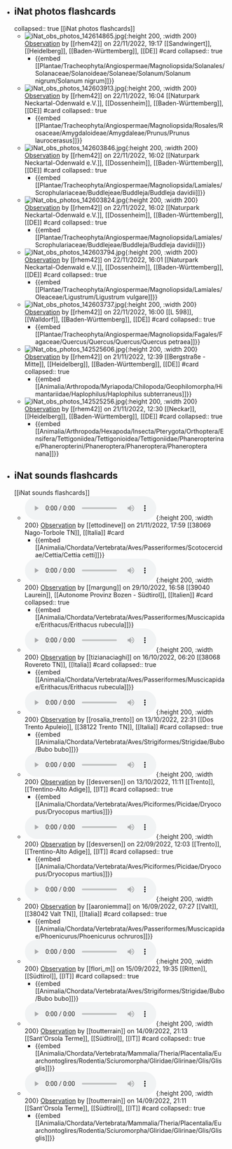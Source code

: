 

- ## iNat photos flashcards
  collapsed:: true
  [[iNat photos flashcards]]
	- ![iNat_obs_photos_142614865.jpg](../assets/iNat_photos/iNat_obs_photos_142614865.jpg){:height 200, :width 200}
	  [Observation](https://www.inaturalist.org/observations/142614865) by [[rhem42]] on 22/11/2022, 19:17 
	  [[Sandwingert]], [[Heidelberg]], [[Baden-Württemberg]], [[DE]] #card
	  collapsed:: true
		- {{embed [[Plantae/Tracheophyta/Angiospermae/Magnoliopsida/Solanales/Solanaceae/Solanoideae/Solaneae/Solanum/Solanum nigrum/Solanum nigrum]]}}
	- ![iNat_obs_photos_142603913.jpg](../assets/iNat_photos/iNat_obs_photos_142603913.jpg){:height 200, :width 200}
	  [Observation](https://www.inaturalist.org/observations/142603913) by [[rhem42]] on 22/11/2022, 16:04 
	  [[Naturpark Neckartal-Odenwald e.V.]], [[Dossenheim]], [[Baden-Württemberg]], [[DE]] #card
	  collapsed:: true
		- {{embed [[Plantae/Tracheophyta/Angiospermae/Magnoliopsida/Rosales/Rosaceae/Amygdaloideae/Amygdaleae/Prunus/Prunus laurocerasus]]}}
	- ![iNat_obs_photos_142603846.jpg](../assets/iNat_photos/iNat_obs_photos_142603846.jpg){:height 200, :width 200}
	  [Observation](https://www.inaturalist.org/observations/142603846) by [[rhem42]] on 22/11/2022, 16:02 
	  [[Naturpark Neckartal-Odenwald e.V.]], [[Dossenheim]], [[Baden-Württemberg]], [[DE]] #card
	  collapsed:: true
		- {{embed [[Plantae/Tracheophyta/Angiospermae/Magnoliopsida/Lamiales/Scrophulariaceae/Buddlejeae/Buddleja/Buddleja davidii]]}}
	- ![iNat_obs_photos_142603824.jpg](../assets/iNat_photos/iNat_obs_photos_142603824.jpg){:height 200, :width 200}
	  [Observation](https://www.inaturalist.org/observations/142603824) by [[rhem42]] on 22/11/2022, 16:02 
	  [[Naturpark Neckartal-Odenwald e.V.]], [[Dossenheim]], [[Baden-Württemberg]], [[DE]] #card
	  collapsed:: true
		- {{embed [[Plantae/Tracheophyta/Angiospermae/Magnoliopsida/Lamiales/Scrophulariaceae/Buddlejeae/Buddleja/Buddleja davidii]]}}
	- ![iNat_obs_photos_142603794.jpg](../assets/iNat_photos/iNat_obs_photos_142603794.jpg){:height 200, :width 200}
	  [Observation](https://www.inaturalist.org/observations/142603794) by [[rhem42]] on 22/11/2022, 16:01 
	  [[Naturpark Neckartal-Odenwald e.V.]], [[Dossenheim]], [[Baden-Württemberg]], [[DE]] #card
	  collapsed:: true
		- {{embed [[Plantae/Tracheophyta/Angiospermae/Magnoliopsida/Lamiales/Oleaceae/Ligustrum/Ligustrum vulgare]]}}
	- ![iNat_obs_photos_142603737.jpg](../assets/iNat_photos/iNat_obs_photos_142603737.jpg){:height 200, :width 200}
	  [Observation](https://www.inaturalist.org/observations/142603737) by [[rhem42]] on 22/11/2022, 16:00 
	  [[L 598]], [[Walldorf]], [[Baden-Württemberg]], [[DE]] #card
	  collapsed:: true
		- {{embed [[Plantae/Tracheophyta/Angiospermae/Magnoliopsida/Fagales/Fagaceae/Quercus/Quercus/Quercus/Quercus petraea]]}}
	- ![iNat_obs_photos_142525606.jpg](../assets/iNat_photos/iNat_obs_photos_142525606.jpg){:height 200, :width 200}
	  [Observation](https://www.inaturalist.org/observations/142525606) by [[rhem42]] on 21/11/2022, 12:39 
	  [[Bergstraße - Mitte]], [[Heidelberg]], [[Baden-Württemberg]], [[DE]] #card
	  collapsed:: true
		- {{embed [[Animalia/Arthropoda/Myriapoda/Chilopoda/Geophilomorpha/Himantariidae/Haplophilus/Haplophilus subterraneus]]}}
	- ![iNat_obs_photos_142525256.jpg](../assets/iNat_photos/iNat_obs_photos_142525256.jpg){:height 200, :width 200}
	  [Observation](https://www.inaturalist.org/observations/142525256) by [[rhem42]] on 21/11/2022, 12:30 
	  [[Neckar]], [[Heidelberg]], [[Baden-Württemberg]], [[DE]] #card
	  collapsed:: true
		- {{embed [[Animalia/Arthropoda/Hexapoda/Insecta/Pterygota/Orthoptera/Ensifera/Tettigoniidea/Tettigonioidea/Tettigoniidae/Phaneropterinae/Phaneropterini/Phaneroptera/Phaneroptera/Phaneroptera nana]]}}
- ## iNat sounds flashcards
  [[iNat sounds flashcards]]
	- ![iNat_obs_sounds_142540501.mp3](../assets/iNat_sounds/iNat_obs_sounds_142540501.mp3){:height 200, :width 200}
	  [Observation](https://www.inaturalist.org/observations/142540501) by [[ettodineve]] on 21/11/2022, 17:59 
	  [[38069 Nago-Torbole TN]], [[Italia]] #card
		- {{embed [[Animalia/Chordata/Vertebrata/Aves/Passeriformes/Scotocercidae/Cettia/Cettia cetti]]}}
	- ![iNat_obs_sounds_140384111.m4a](../assets/iNat_sounds/iNat_obs_sounds_140384111.m4a){:height 200, :width 200}
	  [Observation](https://www.inaturalist.org/observations/140384111) by [[margung]] on 29/10/2022, 16:58 
	  [[39040 Laurein]], [[Autonome Provinz Bozen - Südtirol]], [[Italien]] #card
	  collapsed:: true
		- {{embed [[Animalia/Chordata/Vertebrata/Aves/Passeriformes/Muscicapidae/Erithacus/Erithacus rubecula]]}}
	- ![iNat_obs_sounds_138931219.wav](../assets/iNat_sounds/iNat_obs_sounds_138931219.wav){:height 200, :width 200}
	  [Observation](https://www.inaturalist.org/observations/138931219) by [[tizianaciaghi]] on 16/10/2022, 06:20 
	  [[38068 Rovereto TN]], [[Italia]] #card
	  collapsed:: true
		- {{embed [[Animalia/Chordata/Vertebrata/Aves/Passeriformes/Muscicapidae/Erithacus/Erithacus rubecula]]}}
	- ![iNat_obs_sounds_138648409.m4a](../assets/iNat_sounds/iNat_obs_sounds_138648409.m4a){:height 200, :width 200}
	  [Observation](https://www.inaturalist.org/observations/138648409) by [[rosalia_trento]] on 13/10/2022, 22:31 
	  [[Dos Trento Apuleio]], [[38122 Trento TN]], [[Italia]] #card
	  collapsed:: true
		- {{embed [[Animalia/Chordata/Vertebrata/Aves/Strigiformes/Strigidae/Bubo/Bubo bubo]]}}
	- ![iNat_obs_sounds_138593094.wav](../assets/iNat_sounds/iNat_obs_sounds_138593094.wav){:height 200, :width 200}
	  [Observation](https://www.inaturalist.org/observations/138593094) by [[desversen]] on 13/10/2022, 11:11 
	  [[Trento]], [[Trentino-Alto Adige]], [[IT]] #card
	  collapsed:: true
		- {{embed [[Animalia/Chordata/Vertebrata/Aves/Piciformes/Picidae/Dryocopus/Dryocopus martius]]}}
	- ![iNat_obs_sounds_136018958.wav](../assets/iNat_sounds/iNat_obs_sounds_136018958.wav){:height 200, :width 200}
	  [Observation](https://www.inaturalist.org/observations/136018958) by [[desversen]] on 22/09/2022, 12:03 
	  [[Trento]], [[Trentino-Alto Adige]], [[IT]] #card
	  collapsed:: true
		- {{embed [[Animalia/Chordata/Vertebrata/Aves/Piciformes/Picidae/Dryocopus/Dryocopus martius]]}}
	- ![iNat_obs_sounds_135214909.m4a](../assets/iNat_sounds/iNat_obs_sounds_135214909.m4a){:height 200, :width 200}
	  [Observation](https://www.inaturalist.org/observations/135214909) by [[aaroniemma]] on 16/09/2022, 07:27 
	  [[Valt]], [[38042 Valt TN]], [[Italia]] #card
	  collapsed:: true
		- {{embed [[Animalia/Chordata/Vertebrata/Aves/Passeriformes/Muscicapidae/Phoenicurus/Phoenicurus ochruros]]}}
	- ![iNat_obs_sounds_135142532.m4a](../assets/iNat_sounds/iNat_obs_sounds_135142532.m4a){:height 200, :width 200}
	  [Observation](https://www.inaturalist.org/observations/135142532) by [[flori_m]] on 15/09/2022, 19:35 
	  [[Ritten]], [[Südtirol]], [[IT]] #card
	  collapsed:: true
		- {{embed [[Animalia/Chordata/Vertebrata/Aves/Strigiformes/Strigidae/Bubo/Bubo bubo]]}}
	- ![iNat_obs_sounds_135024738.m4a](../assets/iNat_sounds/iNat_obs_sounds_135024738.m4a){:height 200, :width 200}
	  [Observation](https://www.inaturalist.org/observations/135024738) by [[toutterrain]] on 14/09/2022, 21:13 
	  [[Sant'Orsola Terme]], [[Südtirol]], [[IT]] #card
	  collapsed:: true
		- {{embed [[Animalia/Chordata/Vertebrata/Mammalia/Theria/Placentalia/Euarchontoglires/Rodentia/Sciuromorpha/Gliridae/Glirinae/Glis/Glis glis]]}}
	- ![iNat_obs_sounds_135024465.m4a](../assets/iNat_sounds/iNat_obs_sounds_135024465.m4a){:height 200, :width 200}
	  [Observation](https://www.inaturalist.org/observations/135024465) by [[toutterrain]] on 14/09/2022, 21:11 
	  [[Sant'Orsola Terme]], [[Südtirol]], [[IT]] #card
	  collapsed:: true
		- {{embed [[Animalia/Chordata/Vertebrata/Mammalia/Theria/Placentalia/Euarchontoglires/Rodentia/Sciuromorpha/Gliridae/Glirinae/Glis/Glis glis]]}}